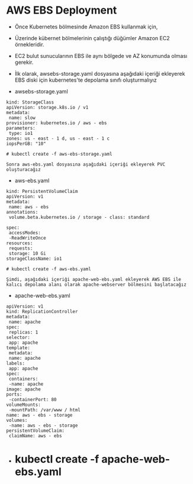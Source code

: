 # AWS EBS Deployment

- Önce Kubernetes bölmesinde Amazon EBS kullanmak için,

- Üzerinde kübernet bölmelerinin çalıştığı düğümler Amazon EC2 örnekleridir.
- EC2 bulut sunucularının EBS ile aynı bölgede ve AZ konumunda olması gerekir.
- İlk olarak, awsebs-storage.yaml dosyasına aşağıdaki içeriği ekleyerek EBS diski için kubernetes'te depolama sınıfı oluşturmalıyız

- awsebs-storage.yaml

~~~
kind: StorageClass
apiVersion: storage.k8s.io / v1
metadata:
 name: slow
provisioner: kubernetes.io / aws - ebs
parameters:
 type: io1
zones: us - east - 1 d, us - east - 1 c
iopsPerGB: "10"
~~~

~~~
# kubectl create -f aws-ebs-storage.yaml

Sonra aws-ebs.yaml dosyasına aşağıdaki içeriği ekleyerek PVC oluşturacağız
~~~

- aws-ebs.yaml

~~~
kind: PersistentVolumeClaim
apiVersion: v1
metadata:
 name: aws - ebs
annotations:
 volume.beta.kubernetes.io / storage - class: standard

spec:
 accessModes:
 -ReadWriteOnce
resources:
 requests:
 storage: 10 Gi
storageClassName: io1
~~~

~~~
# kubectl create -f aws-ebs.yaml

Şimdi, aşağıdaki içeriği apache-web-ebs.yaml ekleyerek AWS EBS ile kalıcı depolama alanı olarak apache-webserver bölmesini başlatacağız
~~~

- apache-web-ebs.yaml

~~~
apiVersion: v1
kind: ReplicationController
metadata:
 name: apache
spec:
 replicas: 1
selector:
 app: apache
template:
 metadata:
 name: apache
labels:
 app: apache
spec:
 containers:
 -name: apache
image: apache
ports:
 -containerPort: 80
volumeMounts:
 -mountPath: /var/www / html
name: aws - ebs - storage
volumes:
 -name: aws - ebs - storage
persistentVolumeClaim:
 claimName: aws - ebs
~~~

- # kubectl create -f apache-web-ebs.yaml